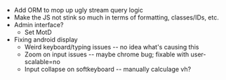 * Add ORM to mop up ugly stream query logic
* Make the JS not stink so much in terms of formatting, classes/IDs, etc.
* Admin interface?
  * Set MotD
* Fixing android display
  * Weird keyboard/typing issues -- no idea what's causing this
  * Zoom on input issues -- maybe chrome bug; fixable with user-scalable=no
  * Input collapse on softkeyboard -- manually calculage vh?
